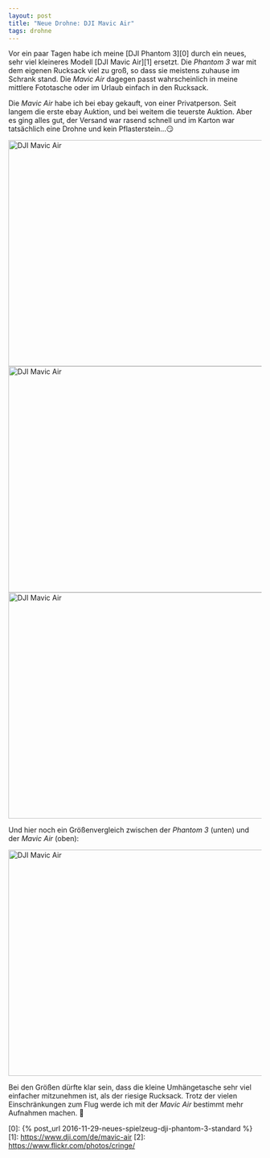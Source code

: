 ```yaml
---
layout: post
title: "Neue Drohne: DJI Mavic Air"
tags: drohne
---
```

Vor ein paar Tagen habe ich meine [DJI Phantom 3][0] durch ein neues, sehr viel 
kleineres Modell [DJI Mavic Air][1] ersetzt. Die *Phantom 3* war mit dem eigenen 
Rucksack viel zu groß, so dass sie meistens zuhause im Schrank stand. Die *Mavic 
Air* dagegen passt wahrscheinlich in meine mittlere Fototasche oder im Urlaub 
einfach in den Rucksack.

Die *Mavic Air* habe ich bei ebay gekauft, von einer Privatperson. Seit langem 
die erste ebay Auktion, und bei weitem die teuerste Auktion. Aber es ging alles 
gut, der Versand war rasend schnell und im Karton war tatsächlich eine Drohne und
kein Pflasterstein...😏

<a data-flickr-embed="true"  href="https://www.flickr.com/photos/cringe/44385598021/in/datetaken/" title="DJI Mavic Air"><img src="https://farm2.staticflickr.com/1861/44385598021_fcfa4fcb1d_c.jpg" width="800" height="450" alt="DJI Mavic Air"></a><script async src="//embedr.flickr.com/assets/client-code.js" charset="utf-8"></script>
<a data-flickr-embed="true"  href="https://www.flickr.com/photos/cringe/44337045562/in/datetaken/" title="DJI Mavic Air"><img src="https://farm2.staticflickr.com/1864/44337045562_bc0eecbf29_c.jpg" width="800" height="450" alt="DJI Mavic Air"></a><script async src="//embedr.flickr.com/assets/client-code.js" charset="utf-8"></script>
<a data-flickr-embed="true"  href="https://www.flickr.com/photos/cringe/42579295190/in/datetaken/" title="DJI Mavic Air"><img src="https://farm2.staticflickr.com/1860/42579295190_1fc916743c_c.jpg" width="800" height="450" alt="DJI Mavic Air"></a><script async src="//embedr.flickr.com/assets/client-code.js" charset="utf-8"></script>

Und hier noch ein Größenvergleich zwischen der *Phantom 3* (unten) und der *Mavic Air* (oben):

<a data-flickr-embed="true"  href="https://www.flickr.com/photos/cringe/43670912464/in/datetaken/" title="DJI Mavic Air"><img src="https://farm2.staticflickr.com/1843/43670912464_a799faa5b8_c.jpg" width="800" height="450" alt="DJI Mavic Air"></a><script async src="//embedr.flickr.com/assets/client-code.js" charset="utf-8"></script>

Bei den Größen dürfte klar sein, dass die kleine Umhängetasche sehr viel einfacher 
mitzunehmen ist, als der riesige Rucksack. Trotz der vielen Einschränkungen zum
Flug werde ich mit der *Mavic Air* bestimmt mehr Aufnahmen machen. 🙂

[0]: {% post_url 2016-11-29-neues-spielzeug-dji-phantom-3-standard %}
[1]: https://www.dji.com/de/mavic-air
[2]: https://www.flickr.com/photos/cringe/
